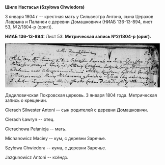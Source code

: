 **Шило Настасья (Szyłowa Chwiedora)**

3 января 1804 г -- крестная мать у Сильвестра Антона, сына Церахов
Лаврына и Паланеи с деревни Домашковичи (НИАБ 136-13-894, лист 53,
№2/1804-р (ориг)).

**НИАБ 136-13-894:** Лист 53. **Метрическая запись №2/1804-р (ориг).**

![](./media/fcbae7c483bfab93c238dab6818dc8cae51d61f3.png)

Дедиловичская Покровская церковь. 3 января 1804 года. Метрическая запись
о крещении.

Cierach Silwester Antoni -- сын родителей с деревни Домашковичи.

Cierach Ławryn -- отец.

Cierachowa Pałanieja -- мать.

Michanowicz Maciey -- кум, с деревни Заречье.

Szyłowa Chwiedora -- кума, с деревни Заречье.

Jazgunowicz Antoni -- ксёндз.
